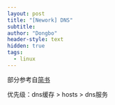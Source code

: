 ```yaml
---
layout: post
title: "[Nework] DNS"
subtitle: 
author: "Dongbo"
header-style: text
hidden: true
tags:
  - linux
---
```



部分参考自[简书](https://www.jianshu.com/p/476a92a39b45)

优先级：dns缓存 > hosts > dns服务